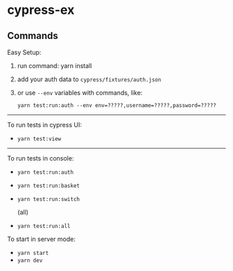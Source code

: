 # cypress-ex

## Commands

Easy Setup:

1. run command: yarn install

2. add your auth data to `cypress/fixtures/auth.json`

3. or use `--env` variables with commands, like:

   `yarn test:run:auth --env env=?????,username=?????,password=?????`

---

To run tests in cypress UI:

- `yarn test:view`

---

To run tests in console:

- `yarn test:run:auth`
- `yarn test:run:basket`
- `yarn test:run:switch`

  (all)

- `yarn test:run:all`

To start in server mode:

- `yarn start`
- `yarn dev`
